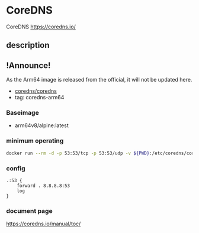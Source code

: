 # CoreDNS

CoreDNS <https://coredns.io/>

## description

## !Announce!

As the Arm64 image is released from the official, it will not be updated here.

- [coredns/coredns](https://hub.docker.com/r/coredns/coredns/)  
 - tag: coredns-arm64

### Baseimage

- arm64v8/alpine:latest

### minimum operating

```bash
docker run --rm -d -p 53:53/tcp -p 53:53/udp -v ${PWD}:/etc/coredns/corefile kometchtech/coredns
```

### config

```cady
.:53 {
    forward . 8.8.8.8:53
    log
}
```

### document page

<https://coredns.io/manual/toc/>
